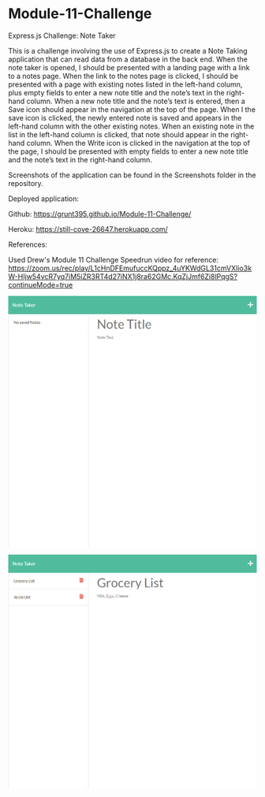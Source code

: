 # Module-11-Challenge
Express.js Challenge: Note Taker

This is a challenge involving the use of Express.js to create a Note Taking application that can read data from a database in the back end. When the note taker is opened, I should be presented with a landing page with a link to a notes page. When the link to the notes page is clicked, I should be presented with a page with existing notes listed in the left-hand column, plus empty fields to enter a new note title and the note’s text in the right-hand column. When a new note title and the note’s text is entered, then a Save icon should appear in the navigation at the top of the page. When I the save icon is clicked, the newly entered note is saved and appears in the left-hand column with the other existing notes. When an existing note in the list in the left-hand column is clicked, that note should appear in the right-hand column. When the Write icon is clicked in the navigation at the top of the page, I should be presented with empty fields to enter a new note title and the note’s text in the right-hand column.

Screenshots of the application can be found in the Screenshots folder in the repository.

Deployed application: 

Github: https://grunt395.github.io/Module-11-Challenge/

Heroku: https://still-cove-26647.herokuapp.com/

References:

Used Drew's Module 11 Challenge Speedrun video for reference:
https://zoom.us/rec/play/L1cHnDFEmufuccKQppz_4uYKWdGL31cmVXIio3kW-HIjw54vcR7yq7iM5iZR3RT4d27iNX1j8ra62GMc.KqZjJmf6Zi8lPqgS?continueMode=true

![alt text](https://github.com/Grunt395/Module-11-Challenge/blob/main/Screenshots/Screenshot1.png?raw=true)

![alt text](https://github.com/Grunt395/Module-11-Challenge/blob/main/Screenshots/Screenshot2.png?raw=true)